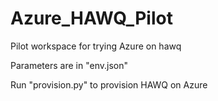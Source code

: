 # Azure_HAWQ_Pilot
Pilot workspace for trying Azure on hawq

Parameters are in "env.json"

Run "provision.py" to provision HAWQ on Azure

